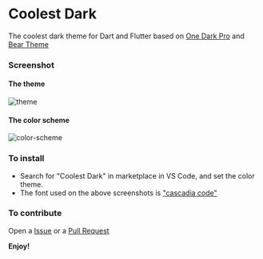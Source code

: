 # Coolest Dark

The coolest dark theme for Dart and Flutter based on [One Dark Pro](https://marketplace.visualstudio.com/items?itemName=zhuangtongfa.Material-theme) and [Bear Theme](https://marketplace.visualstudio.com/items?itemName=dahong.theme-bear)

### Screenshot

#### The theme

![theme](https://github.com/coolbeatz71/coolest-dark/raw/master/img/screenshot.png)

#### The color scheme

![color-scheme](https://github.com/coolbeatz71/coolest-dark/raw/master/img/screenshot-scheme.png)

### To install

- Search for "Coolest Dark" in marketplace in VS Code, and set the color theme.
- The font used on the above screenshots is ["cascadia code"](https://github.com/microsoft/cascadia-code/releases)

### To contribute

Open a [Issue](https://github.com/coolbeatz71/coolest-dark/issues) or a [Pull Request](https://github.com/coolbeatz71/coolest-dark)

**Enjoy!**
